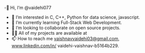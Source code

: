  -👋 Hi, I’m @vaidehi077
- 👀 I’m interested in C, C++, Python for data science, javascript.
- 🌱 I’m currently learning Full-Stack Web Development.
- 💞️ I’m looking to collaborate on open source projects.
- 👩‍💻 All of my projects are available at 
- 📫 How to reach me vaishnavvaidehi03@gmail.com, www.linkedin.com/in/
vaidehi-vaishnav-b5164b229.


<!---
vaidehi077/vaidehi077 is a ✨ special ✨ repository because its `README.md` (this file) appears on your GitHub profile.
You can click the Preview link to take a look at your changes.
--->
